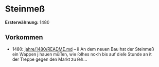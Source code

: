 # Steinmeß

**Ersterwähnung:** 1480

## Vorkommen
- 1480: [jahre/1480/README.md](../jahre/1480/README.md) – ii An dem neuen Bau hat der Steinmeß ein Wappen
j hauen müſſen, wie ſolhes no<h bis auf dieſe Stunde an
it der Treppe gegen den Markt zu ſeh...
